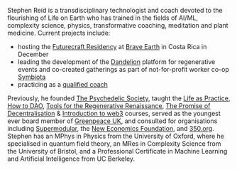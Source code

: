 Stephen Reid is a transdisciplinary technologist and coach devoted to the flourishing of Life on Earth who has trained in the fields of AI/ML, complexity science, physics, transformative coaching, meditation and plant medicine. Current projects include:

- hosting the [Futurecraft Residency](https://dandelion.events/e/futurecraft-brave-earth) at [Brave Earth](https://www.braveearth.com/) in Costa Rica in December
- leading the development of the [Dandelion](https://dandelion.events/) platform for regenerative events and co-created gatherings as part of not-for-profit worker co-op [Symbiota](https://symbiota.coop/)
- practicing as a [qualified coach](/coaching)

Previously, he founded [The Psychedelic Society](https://psychedelicsociety.org.uk/), taught the [Life as Practice](https://stephenreid.net/life-as-practice), [How to DAO](https://docs.google.com/document/d/1jxbb3YkrjAT1TUe6W2yCFUAsXUhdVt5JYoJwmMfykoQ/edit), [Tools for the Regenerative Renaissance](https://dandelion.earth/events/5fd23eae6824a9000d43006e), [The Promise of Decentralisation](https://dandelion.earth/events/605f1caeed084e000d44e844) & [Introduction to web3](https://dandelion.earth/events/623c3fccf9cf930011212aa1) courses, served as the youngest ever board member of [Greenpeace UK](https://www.greenpeace.org.uk/), and consulted for organisations including [Supermodular](https://supermodular.xyz/), the [New Economics Foundation](https://neweconomics.org/), and [350.org](https://350.org/). Stephen has an MPhys in Physics from the University of Oxford, where he specialised in quantum field theory, an MRes in Complexity Science from the University of Bristol, and a Professional Certificate in Machine Learning and Artificial Intelligence from UC Berkeley.
